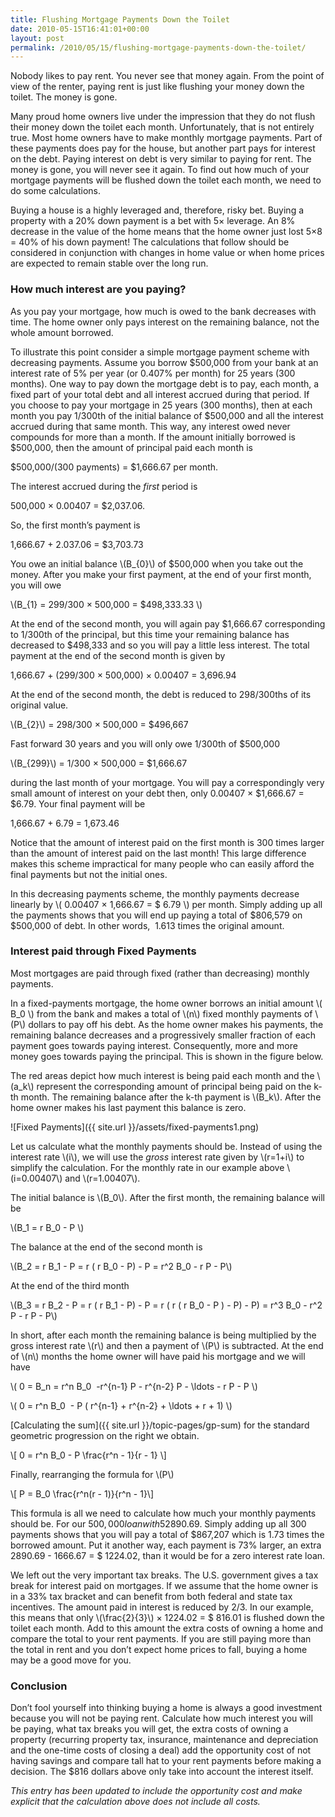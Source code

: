 ```yaml
---
title: Flushing Mortgage Payments Down the Toilet
date: 2010-05-15T16:41:01+00:00
layout: post
permalink: /2010/05/15/flushing-mortgage-payments-down-the-toilet/
---
```


Nobody likes to pay rent. You never see that money again. From the point of view of the renter, paying rent is just like flushing your money down the toilet. The money is gone.

Many proud home owners live under the impression that they do not flush their money down the toilet each month. Unfortunately, that is not entirely true. Most home owners have to make monthly mortgage payments. Part of these payments does pay for the house, but another part pays for interest on the debt. Paying interest on debt is very similar to paying for rent. The money is gone, you will never see it again. To find out how much of your mortgage payments will be flushed down the toilet each month, we need to do some calculations.

Buying a house is a highly leveraged and, therefore, risky bet. Buying a property with a 20% down payment is a bet with 5× leverage. An 8% decrease in the value of the home means that the home owner just lost 5×8 = 40% of his down payment! The calculations that follow should be considered in conjunction with changes in home value or when home prices are expected to remain stable over the long run.

###  How much interest are you paying?

As you pay your mortgage, how much is owed to the bank decreases with time. The home owner only pays interest on the remaining balance, not the whole amount borrowed.

To illustrate this point consider a simple mortgage payment scheme with decreasing payments. Assume you borrow $500,000 from your bank at an interest rate of 5% per year (or 0.407% per month) for 25 years (300 months). One way to pay down the mortgage debt is to pay, each month, a fixed part of your total debt and all interest accrued during that period. If you choose to pay your mortgage in 25 years (300 months), then at each month you pay 1/300th of the initial balance of $500,000 and all the interest accrued during that same month. This way, any interest owed never compounds for more than a month. If the amount initially borrowed is $500,000, then the amount of principal paid each month is

$500,000/(300 payments) = $1,666.67 per month.

The interest accrued during the <em>first</em> period is

500,000 × 0.00407 = $2,037.06.

So, the first month&#8217;s payment is

1,666.67 + 2.037.06 = $3,703.73

You owe an initial balance \\(B_{0}\\) of $500,000 when you take out the money. After you make your first payment, at the end of your first month, you will owe

\\(B_{1} = 299/300 × 500,000 = $498,333.33 \\\)

At the end of the second month, you will again pay $1,666.67 corresponding to 1/300th of the principal, but this time your remaining balance has decreased to $498,333 and so you will pay a little less interest. The total payment at the end of the second month is given by

1,666.67 + (299/300 × 500,000) × 0.00407 = 3,696.94

At the end of the second month, the debt is reduced to 298/300ths of its original value.

\\(B_{2}\\) = 298/300 × 500,000 = $496,667

Fast forward 30 years and you will only owe 1/300th of $500,000

\\(B_{299}\\) = 1/300 × 500,000 = $1,666.67

during the last month of your mortgage. You will pay a correspondingly very small amount of interest on your debt then, only 0.00407 × $1,666.67 = $6.79. Your final payment will be

1,666.67 + 6.79 = 1,673.46

Notice that the amount of interest paid on the first month is 300 times larger than the amount of interest paid on the last month! This large difference makes this scheme impractical for many people who can easily afford the final payments but not the initial ones.

In this decreasing payments scheme, the monthly payments decrease linearly by \\( 0.00407 × 1,666.67 = $ 6.79 \\) per month. Simply adding up all the payments shows that you will end up paying a total of $806,579 on $500,000 of debt. In other words,  1.613 times the original amount.

###  Interest paid through Fixed Payments

  Most mortgages are paid through fixed (rather than decreasing) monthly payments.

  In a fixed-payments mortgage, the home owner borrows an initial amount \\( B_0 \\) from the bank and makes a total of \\(n\\) fixed monthly payments of \\(P\\) dollars to pay off his debt. As the home owner makes his payments, the remaining balance decreases and a progressively smaller fraction of each payment goes towards paying interest. Consequently, more and more money goes towards paying the principal. This is shown in the figure below.

  The red areas depict how much interest is being paid each month and the \\(a_k\\) represent the corresponding amount of principal being paid on the k-th month. The remaining balance after the k-th payment is \\(B_k\\). After the home owner makes his last payment this balance is zero.

  ![Fixed Payments]({{ site.url }}/assets/fixed-payments1.png)

  Let us calculate what the monthly payments should be. Instead of using the interest rate \\(i\\), we will use the <em>gross </em>interest rate given by \\(r=1+i\\) to simplify the calculation. For the monthly rate in our example above \\(i=0.00407\\) and \\(r=1.00407\\).

  The initial balance is \\(B_0\\). After the first month, the remaining balance will be

 \\(B\_1 = r B\_0 - P \\\)

  The balance at the end of the second month is

\\(B\_2 = r B\_1 - P = r ( r B\_0 - P) - P = r^2 B\_0 - r P - P\\)

  At the end of the third month

\\(B\_3 = r B\_2 - P = r ( r B\_1 - P) - P = r ( r ( r B\_0 - P ) - P) - P) = r^3 B_0 - r^2 P - r P - P\\)

In short, after each month the remaining balance is being multiplied by the gross interest rate \\(r\\) and then a payment of \\(P\\) is subtracted. At the end of \\(n\\) months the home owner will have paid his mortgage and we will have

\\( 0 = B\_n = r^n B\_0  -r^{n-1} P - r^{n-2} P - \ldots - r P - P \\)

\\( 0 = r^n B_0  - P ( r^{n-1} + r^{n-2} + \ldots + r + 1) \\)

[Calculating the sum]({{ site.url }}/topic-pages/gp-sum) for the standard geometric progression on the right we obtain.

\\[ 0 = r^n B_0 - P \frac{r^n - 1}{r - 1} \\]

Finally, rearranging the formula for \\(P\\)

\\[ P = B_0 \frac{r^n(r - 1)}{r^n - 1}\\]

  This formula is all we need to calculate how much your monthly payments should be. For our $500,000 loan with 5% yearly interest we obtain that \\(P\\)=$2890.69. Simply adding up all 300 payments shows that you will pay a total of $867,207 which is 1.73 times the borrowed amount. Put it another way, each payment is 73% larger, an extra 2890.69 - 1666.67 = $ 1224.02, than it would be for a zero interest rate loan.

  We left out the very important tax breaks. The U.S. government gives a tax break for interest paid on mortgages. If we assume that the home owner is in a 33% tax bracket and can benefit from both federal and state tax incentives. The amount paid in interest is reduced by 2/3. In our example, this means that only \\(\frac{2}{3}\\) × 1224.02 = $ 816.01 is flushed down the toilet each month. Add to this amount the extra costs of owning a home and compare the total to your rent payments. If you are still paying more than the total in rent and you don&#8217;t expect home prices to fall, buying a home may be a good move for you.

###  Conclusion

  Don&#8217;t fool yourself into thinking buying a home is always a good investment because you will not be paying rent. Calculate how much interest you will be paying, what tax breaks you will get, the extra costs of owning a property (recurring property tax, insurance, maintenance and depreciation and the one-time costs of closing a deal) add the opportunity cost of not having savings and compare tall hat to your rent payments before making a decision. The $816 dollars above only take into account the interest itself.

  <em>This entry has been updated to include the opportunity cost and make explicit that the calculation above does not include all costs.</em>
